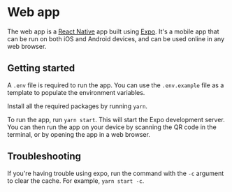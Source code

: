 # Web app

The web app is a [React Native](https://reactnative.dev/) app built using [Expo](https://expo.io/). It's a mobile app that can be run on both iOS and Android devices, and can be used online in any web browser.

## Getting started

A `.env` file is required to run the app. You can use the `.env.example` file as a template to populate the environment variables.

Install all the required packages by running `yarn`.

To run the app, run `yarn start`. This will start the Expo development server. You can then run the app on your device by scanning the QR code in the terminal, or by opening the app in a web browser.

## Troubleshooting

If you're having trouble using expo, run the command with the `-c` argument to clear the cache. For example, `yarn start -c`.
